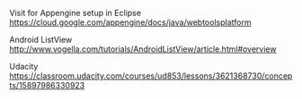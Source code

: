 Visit for Appengine setup in Eclipse  https://cloud.google.com/appengine/docs/java/webtoolsplatform

Android ListView http://www.vogella.com/tutorials/AndroidListView/article.html#overview

Udacity  https://classroom.udacity.com/courses/ud853/lessons/3621368730/concepts/15897986330923